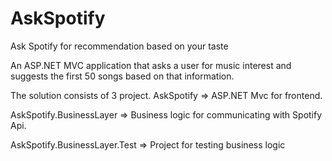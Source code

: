 # AskSpotify
Ask Spotify for recommendation based on your taste

An ASP.NET MVC application that asks a user for music interest and suggests the first 50 songs based on that information.

The solution consists of 3 project.
AskSpotify => ASP.NET Mvc for frontend.

AskSpotify.BusinessLayer => Business logic for communicating with Spotify Api.

AskSpotify.BusinessLayer.Test => Project for testing business logic

